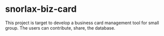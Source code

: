 # snorlax-biz-card
This project is target to develop a business card management tool for small group. The users can contribute, share, the database.
